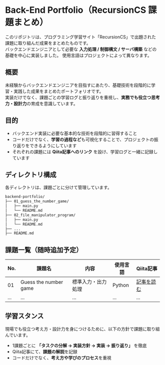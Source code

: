 # Back-End Portfolio（RecursionCS 課題まとめ）

このリポジトリは、プログラミング学習サイト「RecursionCS」で出題された課題に取り組んだ成果をまとめたものです。  
バックエンドエンジニアとして必要な **入力処理 / 制御構文 / サーバ構築** などの基礎を中心に実装しました。
使用言語はプロジェクトによって異なります。  


## 概要

未経験からバックエンドエンジニアを目指すにあたり、基礎技術を段階的に学習・実践した成果をまとめたポートフォリオです。  
実装だけでなく、課題ごとの学習ログと振り返りを重視し、**実務でも役立つ思考力・設計力**の育成を意識しています。


## 目的

- バックエンド実装に必要な基本的な技術を段階的に習得すること
- コードだけでなく、**学習の過程など**も可視化することで、プロジェクトの振り返りをできるようにしています
- それぞれの課題には **Qiita記事へのリンク** を設け、学習ログと一緒に記録しています


## ディレクトリ構成
各ディレクトリは、課題ごとに分けて管理しています。

```sh
backend-portfolio/
├── 01_guess_the_number_game/
│   ├── main.py
│   └── README.md
├── 02_file_manipulator_program/
│   ├── main.py
│   └── README.md
├── ...
├── README.md

```


## 課題一覧（随時追加予定）

| No. | 課題名 | 内容 | 使用言語 | Qiita記事 |
|-----|-------|-----|---------|----------|
| 01 | Guess the number game | 標準入力・出力処理 | Python | [記事を読む](https://qiita.com/mabo23/items/b0c5fcf4e2bc35348b7f) |
| ... | ... | ... | ... | ... |



## 学習スタンス

現場でも役立つ考え方・設計力を身につけるために、以下の方針で課題に取り組んでいます。  
- 1課題ごとに **「タスクの分解 → 実装方針 → 実装 → 振り返り」** を徹底  
- Qiita記事にて、**課題の解説**を記録  
- コードだけでなく、**考え方や学びのプロセス**を重視

